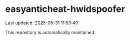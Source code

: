 # easyanticheat-hwidspoofer

Last updated: 2025-05-31 11:53:49

This repository is automatically maintained.

